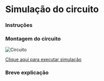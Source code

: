 # Simulação do circuito

### Instruções



### Montagem do circuito

![Circuito](../img/q3.png)


[Clique aqui para executar simulação]()

### Breve explicação


